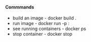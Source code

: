 #### Commmands
- build an image - docker build .
- run image - docker run -p <host-port>:<container-port> <image-name>
- see running containers - docker ps
- stop container - docker stop <containerId>
